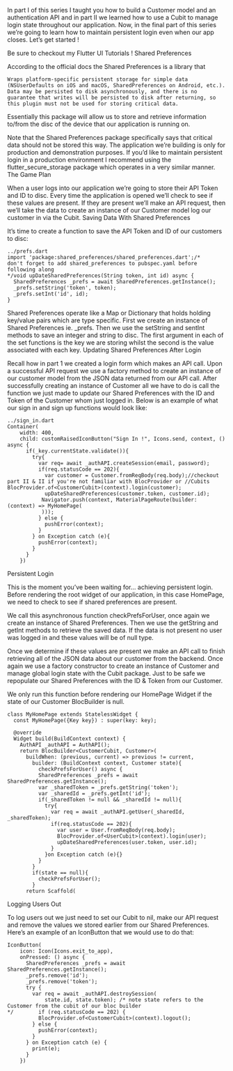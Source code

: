 In part I of this series I taught you how to build a Customer model and an authentication API and in part II we learned how to use a Cubit to manage login state throughout our application. Now, in the final part of this series we’re going to learn how to maintain persistent login even when our app closes. Let’s get started !

Be sure to checkout my Flutter UI Tutorials !
Shared Preferences

According to the official docs the Shared Preferences is a library that

    Wraps platform-specific persistent storage for simple data (NSUserDefaults on iOS and macOS, SharedPreferences on Android, etc.). Data may be persisted to disk asynchronously, and there is no guarantee that writes will be persisted to disk after returning, so this plugin must not be used for storing critical data.

Essentially this package will allow us to store and retrieve information to/from the disc of the device that our application is running on.

Note that the Shared Preferences package specifically says that critical data should not be stored this way. The application we’re building is only for production and demonstration purposes. If you’d like to maintain persistent login in a production environment I recommend using the flutter_secure_storage package which operates in a very similar manner.
The Game Plan

When a user logs into our application we’re going to store their API Token and ID to disc. Every time the application is opened we’ll check to see if these values are present. If they are present we’ll make an API request, then we’ll take the data to create an instance of our Customer model log our customer in via the Cubit.
Saving Data With Shared Preferences

It’s time to create a function to save the API Token and ID of our customers to disc:
```
../prefs.dart
import 'package:shared_preferences/shared_preferences.dart';/* 
don't forget to add shared_preferences to pubspec.yaml before following along
*/void upDateSharedPreferences(String token, int id) async {
  SharedPreferences _prefs = await SharedPreferences.getInstance();
  _prefs.setString('token', token);
  _prefs.setInt('id', id);
}
```
Shared Preferences operate like a Map or Dictionary that holds holding key/value pairs which are type specific. First we create an instance of Shared Preferences ie. _prefs. Then we use the setString and sentInt methods to save an integer and string to disc. The first argument in each of the set functions is the key we are storing whilst the second is the value associated with each key.
Updating Shared Preferences After Login

Recall how in part 1 we created a login form which makes an API call. Upon a successful API request we use a factory method to create an instance of our customer model from the JSON data returned from our API call. After successfully creating an instance of Customer all we have to do is call the function we just made to update our Shared Preferences with the ID and Token of the Customer whom just logged in. Below is an example of what our sign in and sign up functions would look like:
```
../sign_in.dart
Container(
    width: 400,
    child: customRaisedIconButton("Sign In !", Icons.send, context, () async {
      if(_key.currentState.validate()){
        try{
          var req= await _authAPI.createSession(email, password);
          if(req.statusCode == 202){
            var customer = Customer.fromReqBody(req.body);//checkout part II & II if you're not familiar with BlocProvider or //Cubits            BlocProvider.of<CustomerCubit>(context).login(customer);
            upDateSharedPreferences(customer.token, customer.id);
           Navigator.push(context, MaterialPageRoute(builder: (context) => MyHomePage(
           )));
          } else {
            pushError(context);
          }
        } on Exception catch (e){
          pushError(context);
        }
      }
    })
```
Persistent Login

This is the moment you’ve been waiting for… achieving persistent login. Before rendering the root widget of our application, in this case HomePage, we need to check to see if shared preferences are present.

We call this asynchronous function checkPrefsForUser, once again we create an instance of Shared Preferences. Then we use the getString and getInt methods to retrieve the saved data. If the data is not present no user was logged in and these values will be of null type.

Once we determine if these values are present we make an API call to finish retrieving all of the JSON data about our customer from the backend. Once again we use a factory constructor to create an instance of Customer and manage global login state with the Cubit package. Just to be safe we repopulate our Shared Preferences with the ID & Token from our Customer.

We only run this function before rendering our HomePage Widget if the state of our Customer BlocBuilder is null.
```
class MyHomePage extends StatelessWidget {
  const MyHomePage({Key key}) : super(key: key);

  @override
  Widget build(BuildContext context) {
    AuthAPI _authAPI = AuthAPI();
    return BlocBuilder<CustomerCubit, Customer>(
      buildWhen: (previous, current) => previous != current,
        builder: (BuildContext context, Customer state){
          checkPrefsForUser() async {
          SharedPreferences _prefs = await          SharedPreferences.getInstance();
          var _sharedToken = _prefs.getString('token');
          var _sharedId = _prefs.getInt('id');
          if(_sharedToken != null && _sharedId != null){
            try{
              var req = await _authAPI.getUser(_sharedId, _sharedToken);
              if(req.statusCode == 202){
                var user = User.fromReqBody(req.body);
                BlocProvider.of<UserCubit>(context).login(user);
                upDateSharedPreferences(user.token, user.id);
              }
            }on Exception catch (e){}
          }
        }
        if(state == null){
          checkPrefsForUser();
        }
      return Scaffold(
```
Logging Users Out

To log users out we just need to set our Cubit to nil, make our API request and remove the values we stored earlier from our Shared Preferences. Here’s an example of an IconButton that we would use to do that:
```
IconButton(
    icon: Icon(Icons.exit_to_app),
    onPressed: () async {
      SharedPreferences _prefs = await SharedPreferences.getInstance();
      _prefs.remove('id');
      _prefs.remove('token');
      try {
        var req = await _authAPI.destroySession(
            state.id, state.token); /* note state refers to the 
Customer from the cubit of our bloc builder
*/        if (req.statusCode == 202) {
          BlocProvider.of<CustomerCubit>(context).logout();
        } else {
          pushError(context);
        }
      } on Exception catch (e) {
        print(e);
      }
    })
```
